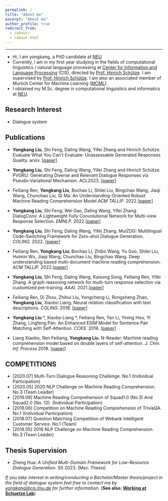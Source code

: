 ```yaml
---
permalink: /
title: "About me"
excerpt: "About me"
author_profile: true
redirect_from: 
  - /about/
  - /about.html
---
```


** **

* Hi, I am yongkang, a PhD candidate at [NEU](http://english.neu.edu.cn/)  
* Currently, I am in my first year studying in the fields of computational linguistics / natural language processing at [Center for Information and Language Processing](https://www.cis.lmu.de/) (CIS), directed by [Prof. Hinrich Schütze](https://schuetze.cis.lmu.de/about/). I am supervised by [Prof. Hinrich Schütze](https://schuetze.cis.lmu.de/about/). I am also an associated member of Munich Center for Machine Learning ([MCML](https://mcml.ai/)).
* I obtained my M.Sc. degree in computational linguistics and informatics at 
[NEU](http://english.neu.edu.cn/).





## Research Interest
  * Dialogue system

## Publications
 
 * **Yongkang Liu**, Shi Feng, Daling Wang, Yifei Zhang and Hinrich Schütze. Evaluate What You Can't Evaluate: Unassessable Generated Responses Quality. arxiv. [[paper](https://arxiv.org/pdf/2305.14658.pdf)]

 * **Yongkang Liu**, Shi Feng, Daling Wang, Yifei Zhang and Hinrich Schütze. PVGRU: Generating Diverse and Relevant Dialogue Responses via Pseudo-Variational Mechanism. ACL2023. [[paper](https://arxiv.org/abs/2212.09086)]

 * Feiliang Ren, **Yongkang Liu**, Bochao Li, Shilei Liu, Bingchao Wang, Jiaqi Wang, Chunchao Liu, Qi Ma. An Understanding-Oriented Robust Machine Reading Comprehension Model *ACM TALLIP.* 2022.[[paper](https://arxiv.org/abs/2207.00187)]  

 * **Yongkang Liu**, Shi Feng, Wei Gao, Daling Wang, Yifei Zhang. DialogConv: A Lightweight Fully Convolutional Network for Multi-view Response Selection. *EMNLP.* 2022.[[paper](https://arxiv.org/abs/2210.13845)]  

 * **Yongkang Liu**, Shi Feng, Daling Wang, Yifei Zhang. MulZDG: Multilingual Code-Switching Framework for Zero-shot Dialogue Generation. *COLING.* 2022. [[paper](https://arxiv.org/abs/2208.08629)]  

 * Feiliang Ren, **Yongkang Liu**, Bochao Li, Zhibo Wang, Yu Guo, Shilei Liu, Huimin Wu, Jiaqi Wang, Chunchao Liu, Bingchao Wang. Deep understanding based multi-document machine reading comprehension. *ACM TALLIP.* 2022.[[paper](https://arxiv.org/abs/2204.03494)]   

 * **Yongkang Liu**, Shi Feng, Daling Wang, Kaisong Song, Feiliang Ren, Yifei Zhang. A graph reasoning network for multi-turn response selection via customized pre-training. *AAAI.* 2021.[[paper](https://arxiv.org/abs/2012.11099)]   

 * Feiliang Ren, Di Zhou, Zhihui Liu, Yongcheng Li, Rongsheng Zhao, **Yongkang Liu**, Xiaobo Liang. Neural relation classification with text descriptions. *COLING.* 2018. [[paper](https://aclanthology.org/C18-1100/)]  

 * **Yongkang Liu** \*, Xiaobo Liang \*, Feiliang Ren, Yan Li, Yining Hou, Yi Zhang, Lingfeng Pan. An Enhanced ESIM Model for Sentence Pair Matching with Self-Attention. *CCKS.* 2018.  [[paper](https://web.archive.org/web/20220305111938id_/http://ceur-ws.org/Vol-2242/paper09.pdf)]  

 * Liang Xiaobo, Ren Feiliang, **Yongkang Liu**. N-Reader: Machine reading comprehension model based on double layers of self-attention. *J. Chin. Inf. Process* 2018. [[paper](https://scholar.google.com/scholar?cluster=10835501148854086357&hl=en&oi=scholarr)]  

   

## COMPETITIONS
  * [2020.07] Multi-Turn Dialogue Reasoning Challenge. No.1 (Individual Participation)  
  * [2020.05] 2020 NLP Challenge on Machine Reading Comprehension. No.3 (Team Leader)  
  * [2019.09] Machine Reading Comprehension of Squad1.0 (No.3) And Squad2.0 (No. 12). (Individual Participation)  
  * [2019.06]  Competition on Machine Reading Comprehension of TriviaQA. No.1 (Individual Participation)  
  * [2018.07] Question Matching Competition of Webank Intelligent Customer Service. No.1 (Team)  
  * [2018.05] 2018 NLP Challenge on Machine Reading Comprehension. No.3 (Team Leader)  
  
  
## Thesis Supervision  

  * Zheng Hua: *A Unified Multi-Domain Framework for Low-Resource Dialogue Generation.* SS 2023. (Msc. Thesis)  



*If you take interest in writing/conducting a Bachelor/Master thesis/project in the field of dialogue system feel free to contact me by [yongkang@cis.lmu.de](yongkang@cis.lmu.de) for further information.* (**See also: [Working at Schuetze Lab](https://schuetze.cis.lmu.de/vacancies/)**)





